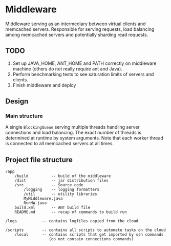 # Middleware
Middleware serving as an intermediary between virtual clients and memcached servers. Responsible for serving requests, load balancing among memcached servers and potentially sharding read requests.

## TODO
1. Set up JAVA_HOME, ANT_HOME and PATH correctly on middleware machine (others do not really require ant and Java).
2. Perform benchmarking tests to see saturation limits of servers and clients.
3. Finish middleware and deploy

## Design
### Main structure
A single `BlockingQueue` serving multiple threads handling server connections and load balancing. The exact number of threads is determined at runtime by system arguments. Note that each worker thread is connected to all memcached servers at all times.


## Project file structure
```
/app
    /build          -- build of the middleware
    /dist           -- jar distribution files
    /src            -- Source code
        /logging    -- logging formatters
        /util       -- utility libraries
        MyMiddleware.java
        RunMW.java
    build.xml       -- ANT build file
    README.md       -- recap of commands to build run

/logs           -- contains logfiles copied from the cloud

/scripts        -- contains all scripts to automate tasks on the cloud
    /local      -- contains scripts that get imported by ssh commands
                   (do not contain connections commands)
```
